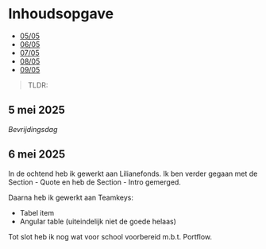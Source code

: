 # Inhoudsopgave

  - [05/05](#5-mei-2025)
  - [06/05](#6-mei-2025)
  - [07/05](#7-mei-2025)
  - [08/05](#8-mei-2025)
  - [09/05](#9-mei-2025)

> TLDR:

## 5 mei 2025

_Bevrijdingsdag_

## 6 mei 2025

In de ochtend heb ik gewerkt aan Lilianefonds. Ik ben verder gegaan met de Section - Quote en heb de Section - Intro gemerged. 

Daarna heb ik gewerkt aan Teamkeys:
- Tabel item
- Angular table (uiteindelijk niet de goede helaas)

Tot slot heb ik nog wat voor school voorbereid m.b.t. Portflow.
